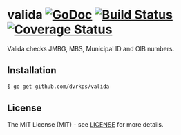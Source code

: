 # valida [![GoDoc](http://img.shields.io/badge/go-documentation-blue.svg?style=flat-square)](http://godoc.org/github.com/dvrkps/valida) [![Build Status](https://img.shields.io/travis/dvrkps/valida.svg?style=flat-square)](https://travis-ci.org/dvrkps/valida) [![Coverage Status](https://img.shields.io/coveralls/dvrkps/valida.svg?style=flat-square)](https://coveralls.io/r/dvrkps/valida)

Valida checks JMBG, MBS, Municipal ID and OIB numbers.

## Installation

```bash
$ go get github.com/dvrkps/valida
```

## License

The MIT License (MIT) - see [LICENSE](LICENSE) for more details.
